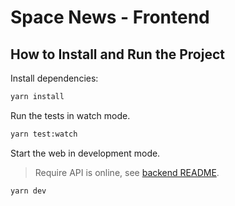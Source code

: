 # Space News - Frontend

## How to Install and Run the Project

Install dependencies:

```sh
yarn install
```

Run the tests in watch mode.

```sh
yarn test:watch
```

Start the web in development mode.

> Require API is online, see [backend README](../backend/README.md).

```sh
yarn dev
```
